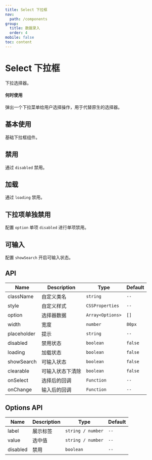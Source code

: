 ```yaml
---
title: Select 下拉框
nav:
  path: /components
group:
  title: 数据录入
  order: 4
mobile: false
toc: content
---
```


# Select 下拉框

下拉选择器。

#### 何时使用

弹出一个下拉菜单给用户选择操作，用于代替原生的选择器。

## 基本使用

基础下拉框组件。

<code src="./demos/demo1.tsx"></code>

## 禁用

通过 `disabled` 禁用。

<code src="./demos/demo2.tsx"></code>

## 加载

通过 `loading` 禁用。

<code src="./demos/demo3.tsx"></code>

## 下拉项单独禁用

配置 `option` 单项 `disabled` 进行单项禁用。

<code src="./demos/demo4.tsx"></code>

## 可输入

配置 `showSearch` 开启可输入状态。

<code src="./demos/demo5.tsx"></code>

## API

| Name        | Description      | Type                                  | Default |
| ----------- | ---------------- | ------------------------------------- | ------- |
| className   | 自定义类名       | `string`                              | `--`    |
| style       | 自定义样式       | `CSSProperties`                       | `--`    |
| option      | 选择器数据       | `Array<Options>`                      | `[]`    |
| width       | 宽度             | `number`                              | `80px`  |
| placeholder | 提示             | `string`                              | `--`    |
| disabled    | 禁用状态         | `boolean`                             | `false` |
| loading     | 加载状态         | `boolean`                             | `false` |
| showSearch  | 可输入状态       | `boolean`                             | `false` |
| clearable   | 可输入状态下清除 | `boolean`                             | `false` |
| onSelect    | 选择后的回调     | `Function`                            | `--`    |
| onChange    | 输入后的回调     | `Function`                            | `--`    |

## Options API

| Name     | Description | Type              | Default |
| -------- | ----------- | ----------------- | ------- |
| label    | 展示标签    | `string / number` | `--`    |
| value    | 选中值      | `string / number` | `--`    |
| disabled | 禁用        | `boolean`         | `--`    |
